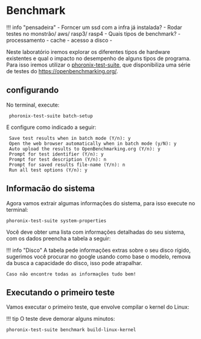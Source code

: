 # Benchmark

!!! info "pensadeira"
    - Forncer um ssd com a infra já instalada?
    - Rodar testes no monstrão/ aws/ rasp3/ rasp4
    - Quais tipos de benchmark?
        - processamento
        - cache
        - acesso a disco
        - 

Neste laboratório iremos explorar os diferentes tipos de hardware existentes e qual o impacto no desempenho de alguns tipos de programa. Para isso iremos utilizar o [phoronix-test-suite](https://www.phoronix-test-suite.com/), que disponibiliza uma série de testes do https://openbenchmarking.org/.

## configurando

No terminal, execute:

```
 phoronix-test-suite batch-setup
```

E configure como indicado a seguir:

```
 Save test results when in batch mode (Y/n): y
 Open the web browser automatically when in batch mode (y/N): y
 Auto upload the results to OpenBenchmarking.org (Y/n): y
 Prompt for test identifier (Y/n): y
 Prompt for test description (Y/n): n
 Prompt for saved results file-name (Y/n): n
 Run all test options (Y/n): y
```

## Informacão do sistema

Agora vamos extrair algumas informações do sistema, para isso execute no terminal:

```
phoronix-test-suite system-properties
```

Você deve obter uma lista com informações detalhadas do seu sistema, com os dados preencha a tabela a seguir:

!!! info "Disco"
    A tabela pede informações extras sobre o seu disco rígido, sugerimos você procurar no google usando como base o modelo, remova da busca a capacidade do disco, isso pode atrapalhar.
    
    Caso não encontre todas as informações tudo bem!
    
## Executando o primeiro teste

Vamos executar o primeiro teste, que envolve compilar o kernel do Linux:

!!! tip
    O teste deve demorar alguns minutos:

```
phoronix-test-suite benchmark build-linux-kernel
```

